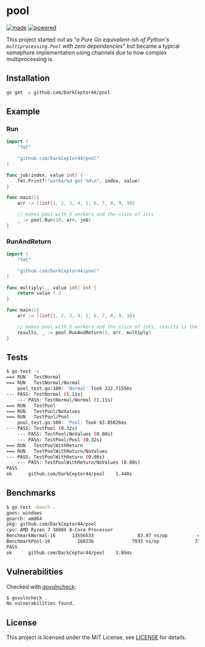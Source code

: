 # pool

[![made](https://forthebadge.com/images/badges/made-with-go.svg)](https://forthebadge.com)
[![powered](https://forthebadge.com/images/badges/powered-by-black-magic.svg)](https://forthebadge.com)

This project started out as _"a Pure Go equivalent-ish of Python's `multiprocessing.Pool` with zero dependencies"_ but became a typical semaphore implementation using channels due to how complex multiprocessing is.

## Installation

```bash
go get -u github.com/DarkCeptor44/pool
```

## Example

### Run

```go
import (
    "fmt"

    "github.com/DarkCeptor44/pool"
)

func job(index, value int) {
    fmt.Printf("worker%d got %d\n", index, value)
}

func main(){
    arr := []int{1, 2, 3, 4, 5, 6, 7, 8, 9, 10}

    // makes pool with 5 workers and the slice of ints
    _ := pool.Run(10, arr, job)
}
```

### RunAndReturn

```go
import (
    "fmt"

    "github.com/DarkCeptor44/pool"
)

func multiply(_, value int) int {
    return value * 2
}

func main(){
    arr := []int{1, 2, 3, 4, 5, 6, 7, 8, 9, 10}

    // makes pool with 5 workers and the slice of ints, results is the slice of ints that were changed by the job, keep in mind the results are in a different order
    results, _ := pool.RunAndReturn(5, arr, multiply)
}
```

## Tests

```bash
$ go test -v
=== RUN   TestNormal
=== RUN   TestNormal/Normal
    pool_test.go:100: 'Normal' Took 222.7155ms
--- PASS: TestNormal (1.11s)
    --- PASS: TestNormal/Normal (1.11s)
=== RUN   TestPool
=== RUN   TestPool/NoValues
=== RUN   TestPool/Pool
    pool_test.go:100: 'Pool' Took 63.05026ms
--- PASS: TestPool (0.32s)
    --- PASS: TestPool/NoValues (0.00s)
    --- PASS: TestPool/Pool (0.32s)
=== RUN   TestPoolWithReturn
=== RUN   TestPoolWithReturn/NoValues
--- PASS: TestPoolWithReturn (0.00s)
    --- PASS: TestPoolWithReturn/NoValues (0.00s)
PASS
ok      github.com/DarkCeptor44/pool    1.448s
```

## Benchmarks

```bash
$ go test -bench .
goos: windows
goarch: amd64
pkg: github.com/DarkCeptor44/pool
cpu: AMD Ryzen 7 3800X 8-Core Processor
BenchmarkNormal-16      13556533                83.97 ns/op           48 B/op          1 allocs/op
BenchmarkPool-16          168236              7033 ns/op             738 B/op         14 allocs/op
PASS
ok      github.com/DarkCeptor44/pool    3.894s
```

## Vulnerabilities

Checked with [govulncheck](https://github.com/golang/vuln):

```bash
$ govulncheck .
No vulnerabilities found.
```

## License

This project is licensed under the MIT License, see [LICENSE](LICENSE) for details.
